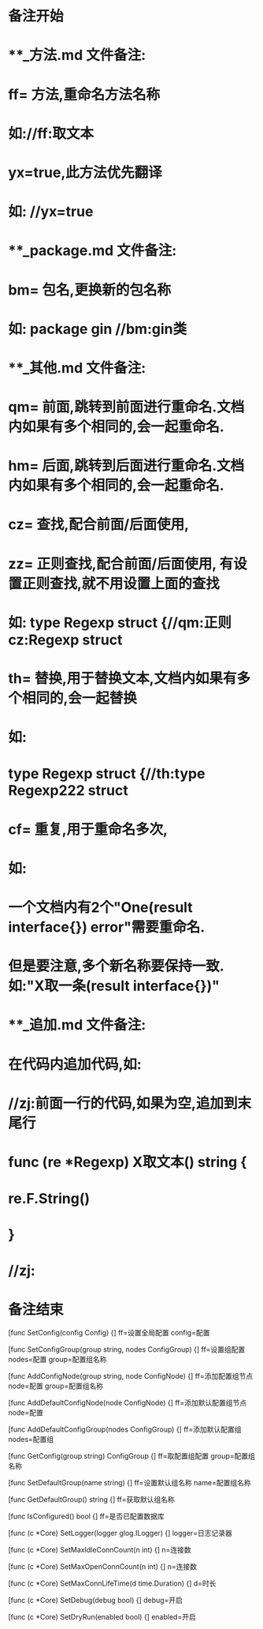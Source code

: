# 备注开始
# **_方法.md 文件备注:
# ff= 方法,重命名方法名称
# 如://ff:取文本
#
# yx=true,此方法优先翻译
# 如: //yx=true

# **_package.md 文件备注:
# bm= 包名,更换新的包名称 
# 如: package gin //bm:gin类

# **_其他.md 文件备注:
# qm= 前面,跳转到前面进行重命名.文档内如果有多个相同的,会一起重命名.
# hm= 后面,跳转到后面进行重命名.文档内如果有多个相同的,会一起重命名.
# cz= 查找,配合前面/后面使用,
# zz= 正则查找,配合前面/后面使用, 有设置正则查找,就不用设置上面的查找
# 如: type Regexp struct {//qm:正则 cz:Regexp struct
#
# th= 替换,用于替换文本,文档内如果有多个相同的,会一起替换
# 如:
# type Regexp struct {//th:type Regexp222 struct
#
# cf= 重复,用于重命名多次,
# 如: 
# 一个文档内有2个"One(result interface{}) error"需要重命名.
# 但是要注意,多个新名称要保持一致. 如:"X取一条(result interface{})"

# **_追加.md 文件备注:
# 在代码内追加代码,如:
# //zj:前面一行的代码,如果为空,追加到末尾行
# func (re *Regexp) X取文本() string { 
# re.F.String()
# }
# //zj:
# 备注结束

[func SetConfig(config Config) {]
ff=设置全局配置
config=配置

[func SetConfigGroup(group string, nodes ConfigGroup) {]
ff=设置组配置
nodes=配置
group=配置组名称

[func AddConfigNode(group string, node ConfigNode) {]
ff=添加配置组节点
node=配置
group=配置组名称

[func AddDefaultConfigNode(node ConfigNode) {]
ff=添加默认配置组节点
node=配置

[func AddDefaultConfigGroup(nodes ConfigGroup) {]
ff=添加默认配置组
nodes=配置组

[func GetConfig(group string) ConfigGroup {]
ff=取配置组配置
group=配置组名称

[func SetDefaultGroup(name string) {]
ff=设置默认组名称
name=配置组名称

[func GetDefaultGroup() string {]
ff=获取默认组名称

[func IsConfigured() bool {]
ff=是否已配置数据库

[func (c *Core) SetLogger(logger glog.ILogger) {]
logger=日志记录器

[func (c *Core) SetMaxIdleConnCount(n int) {]
n=连接数

[func (c *Core) SetMaxOpenConnCount(n int) {]
n=连接数

[func (c *Core) SetMaxConnLifeTime(d time.Duration) {]
d=时长

[func (c *Core) SetDebug(debug bool) {]
debug=开启

[func (c *Core) SetDryRun(enabled bool) {]
enabled=开启
